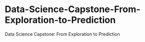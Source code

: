 # Data-Science-Capstone-From-Exploration-to-Prediction
Data Science Capstone: From Exploration to Prediction
